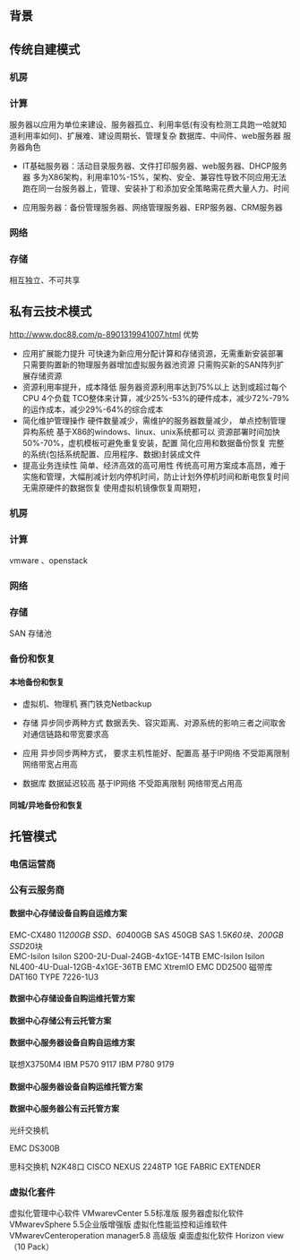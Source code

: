 ## 背景
## 传统自建模式

### 机房

### 计算 

服务器以应用为单位来建设、服务器孤立、利用率低(有没有检测工具跑一哈就知道利用率如何)、扩展难、建设周期长、管理复杂
数据库、中间件、web服务器
服务器角色
* IT基础服务器：活动目录服务器、文件打印服务器、web服务器、DHCP服务器
多为X86架构，利用率10%-15%，架构、安全、兼容性导致不同应用无法跑在同一台服务器上，管理、安装补丁和添加安全策略需花费大量人力、时间

* 应用服务器：备份管理服务器、网络管理服务器、ERP服务器、CRM服务器




### 网络

### 存储
相互独立、不可共享


## 私有云技术模式
http://www.doc88.com/p-8901319941007.html
优势
* 应用扩展能力提升
可快速为新应用分配计算和存储资源，无需重新安装部署
只需要购置新的物理服务器增加虚拟服务器池资源
只需购买新的SAN阵列扩展存储资源
* 资源利用率提升，成本降低
服务器资源利用率达到75%以上
达到或超过每个CPU 4个负载
TCO整体来计算，减少25%-53%的硬件成本，减少72%-79%的运作成本，减少29%-64%的综合成本
* 简化维护管理操作
硬件数量减少，需维护的服务器数量减少，
单点控制管理异构系统 基于X86的windows、linux、unix系统都可以
资源部署时间加快50%-70%，虚机模板可避免重复安装，配置
简化应用和数据备份恢复 完整的系统(包括系统配置、应用程序、数据)封装成文件
* 提高业务连续性
简单、经济高效的高可用性  传统高可用方案成本高昂，难于实施和管理，大幅削减计划内停机时间，防止计划外停机时间和断电恢复时间
无需原硬件的数据恢复 使用虚拟机镜像恢复周期短，


### 机房

### 计算 

vmware 、openstack


### 网络

### 存储

SAN 存储池



###  备份和恢复

#### 本地备份和恢复
* 虚拟机、物理机
赛门铁克Netbackup
* 存储
异步同步两种方式
数据丢失、容灾距离、对源系统的影响三者之间取舍
对通信链路和带宽要求高
* 应用
异步同步两种方式，
要求主机性能好、配置高
基于IP网络
不受距离限制
网络带宽占用高

* 数据库
数据延迟较高
基于IP网络
不受距离限制
网络带宽占用高



#### 同城/异地备份和恢复


## 托管模式


### 电信运营商 

### 公有云服务商





#### 数据中心存储设备自购自运维方案
EMC-CX480  11*200GB SSD、60*400GB SAS 450GB SAS 1.5K*60块、200GB SSD*20块    
EMC-Isilon Isilon S200-2U-Dual-24GB-4x1GE-14TB 
EMC-Isilon Isilon NL400-4U-Dual-12GB-4x1GE-36TB
EMC XtremIO
EMC DD2500 
磁带库 DAT160 TYPE 7226-1U3

#### 数据中心存储设备自购运维托管方案

#### 数据中心存储公有云托管方案

#### 数据中心服务器设备自购自运维方案
联想X3750M4
IBM P570 9117
IBM P780 9179
#### 数据中心服务器设备自购运维托管方案

#### 数据中心服务器公有云托管方案


光纤交换机

EMC DS300B

思科交换机 N2K48口 CISCO NEXUS 2248TP 1GE FABRIC EXTENDER


### 虚拟化套件

虚拟化管理中心软件  VMwarevCenter 5.5标准版
服务器虚拟化软件 VMwarevSphere 5.5企业版增强版 
虚拟化性能监控和运维软件 VMwarevCenteroperation manager5.8 高级版
桌面虚拟化软件 Horizon view（10 Pack）
 
